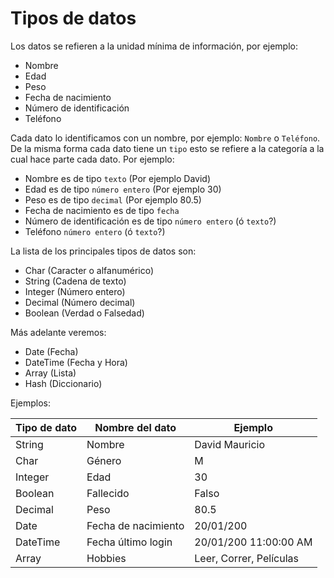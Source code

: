 # Tipos de datos

Los datos se refieren a la unidad mínima de información, por ejemplo:
- Nombre
- Edad
- Peso
- Fecha de nacimiento
- Número de identificación
- Teléfono

Cada dato lo identificamos con un nombre, por ejemplo: `Nombre` o `Teléfono`.
De la misma forma cada dato tiene un `tipo` esto se refiere a la categoría a la cual hace parte cada dato. Por ejemplo:
- Nombre es de tipo `texto` (Por ejemplo David)
- Edad es de tipo `número entero`  (Por ejemplo 30)
- Peso es de tipo `decimal` (Por ejemplo 80.5)
- Fecha de nacimiento es de tipo `fecha`
- Número de identificación es de tipo `número entero` (ó `texto`?)
- Teléfono `número entero` (ó `texto`?)

La lista de los principales tipos de datos son:
- Char (Caracter o alfanumérico)
- String (Cadena de texto)
- Integer (Número entero)
- Decimal (Número decimal)
- Boolean (Verdad o Falsedad)

Más adelante veremos:
- Date (Fecha)
- DateTime (Fecha y Hora)
- Array (Lista)
- Hash (Diccionario)

Ejemplos:

| Tipo de dato |Nombre del dato| Ejemplo |
|--|--|--|
|String|Nombre|David Mauricio|
|Char|Género|M|
|Integer|Edad|30|
|Boolean|Fallecido|Falso|
|Decimal|Peso|80.5
|Date|Fecha de nacimiento|20/01/200
|DateTime|Fecha último login| 20/01/200 11:00:00 AM
|Array|Hobbies|Leer, Correr, Películas